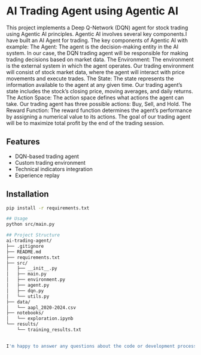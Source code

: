 # AI Trading Agent using Agentic AI

This project implements a Deep Q-Network (DQN) agent for stock trading using Agentic AI principles.
Agentic AI involves several key components.I have built an AI Agent for trading. The key components of Agentic AI with  example:
The Agent: The agent is the decision-making entity in the AI system. In our case, the DQN trading agent will be responsible for making trading decisions based on market data.
The Environment: The environment is the external system in which the agent operates. Our trading environment will consist of stock market data, where the agent will interact with price movements and execute trades.
The State: The state represents the information available to the agent at any given time. Our trading agent’s state includes the stock’s closing price, moving averages, and daily returns.
The Action Space: The action space defines what actions the agent can take. Our trading agent has three possible actions: Buy, Sell, and Hold.
The Reward Function: The reward function determines the agent’s performance by assigning a numerical value to its actions. The goal of our trading agent will be to maximize total profit by the end of the trading session.

## Features
- DQN-based trading agent
- Custom trading environment
- Technical indicators integration
- Experience replay

## Installation
```bash
pip install -r requirements.txt

## Usage
python src/main.py

## Project Structure
ai-trading-agent/
├── .gitignore
├── README.md
├── requirements.txt
├── src/
│   ├── __init__.py
│   ├── main.py
│   ├── environment.py
│   ├── agent.py
│   ├── dqn.py
│   └── utils.py
├── data/
│   └── aapl_2020-2024.csv
├── notebooks/
│   └── exploration.ipynb
└── results/
    └── training_results.txt

    
I'm happy to answer any questions about the code or development process. Your thoughts and suggestions are always appreciated!

